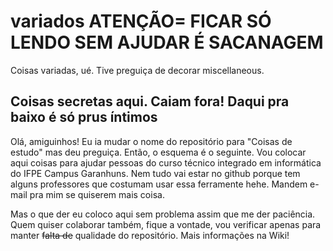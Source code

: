# variados   ATENÇÃO= FICAR SÓ LENDO SEM AJUDAR É SACANAGEM
Coisas variadas, ué. Tive preguiça de decorar miscellaneous.

## Coisas secretas aqui. Caiam fora! Daqui pra baixo é só prus íntimos

Olá, amiguinhos! Eu ia mudar o nome do repositório para "Coisas de estudo" mas deu preguiça.
Então, o esquema é o seguinte. Vou colocar aqui coisas para ajudar pessoas do curso técnico integrado em informática do IFPE Campus Garanhuns. Nem tudo vai estar no github porque tem alguns professores que costumam usar essa ferramente hehe. Mandem e-mail pra mim se quiserem mais coisa.

Mas o que der eu coloco aqui sem problema assim que me der paciência. Quem quiser colaborar também, fique a vontade, vou verificar apenas para manter ~~falta de~~ qualidade do repositório. Mais informações na Wiki!

